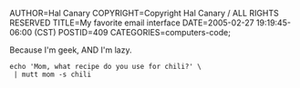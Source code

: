 AUTHOR=Hal Canary
COPYRIGHT=Copyright Hal Canary / ALL RIGHTS RESERVED
TITLE=My favorite email interface
DATE=2005-02-27 19:19:45-06:00 (CST)
POSTID=409
CATEGORIES=computers-code;

Because I'm geek, AND I'm lazy.

    
    echo 'Mom, what recipe do you use for chili?' \
     | mutt mom -s chili
